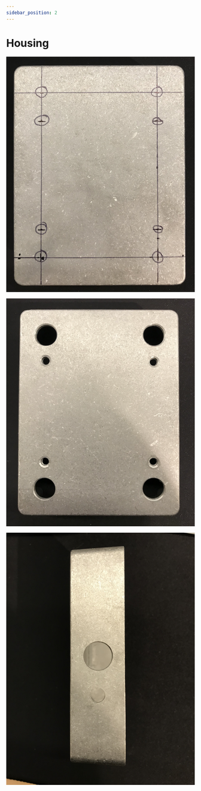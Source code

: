 ```yaml
---
sidebar_position: 2
---
```


# Housing

![Markings](/img/build/housing_markings.png)

![Front Holes](/img/build/front_holes.png)

![Side Holes](/img/build/side_holes.png)



